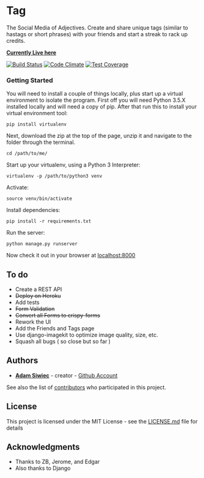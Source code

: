 # Tag

The Social Media of Adjectives. Create and share unique tags (similar to hastags or short phrases) with your friends and start a streak to rack up credits.

**[Currently Live here](https://tagyourit.herokuapp.com)**

[![Build Status](https://travis-ci.org/adamSiwiec/tag.svg?branch=master)](https://travis-ci.org/adamSiwiec/tag)
[![Code Climate](https://codeclimate.com/github/adamSiwiec/tag/badges/gpa.svg)](https://codeclimate.com/github/adamSiwiec/tag)
[![Test Coverage](https://codeclimate.com/github/adamSiwiec/tag/badges/coverage.svg)](https://codeclimate.com/github/adamSiwiec/tag/coverage)



### Getting Started

You will need to install a couple of things locally, plus start up a virtual environment to isolate the program.
First off you will need Python 3.5.X installed locally and will need a copy of pip.
After that run this to install your virtual environment tool:

```
pip install virtualenv
```
Next, download the zip at the top of the page, unzip it and navigate to the folder through the terminal.

```
cd /path/to/me/
```
Start up your virtualenv, using a Python 3 Interpreter:

```
virtualenv -p /path/to/python3 venv
```
Activate:

```
source venv/bin/activate
```
Install dependencies:

```
pip install -r requirements.txt
```
Run the server:

```
python manage.py runserver
```

Now check it out in your browser at [localhost:8000](http://localhost:8000)


## To do
* Create a REST API
* ~~Deploy on Heroku~~
* Add tests
* ~~Form Validation~~
* ~~Convert all Forms to crispy-forms~~
* Rework the UI
* Add the Friends and Tags page
* Use django-imagekit to optimize image quality, size, etc.
* Squash all bugs ( so close but so far )



## Authors

* **[Adam Siwiec](http://adamsiwiec.com)**  - creator - [Github Account](https://github.com/adamsiwiec)

See also the list of [contributors](https://github.com/adamsiwiec/tag/contributors) who participated in this project.


## License

This project is licensed under the MIT License - see the [LICENSE.md](LICENSE.md) file for details


## Acknowledgments

* Thanks to ZB, Jerome, and Edgar
* Also thanks to Django
